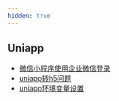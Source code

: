 ```yaml
---
hidden: true
---
```


## Uniapp
* [微信小程序使用企业微信登录](./微信小程序使用企业微信登录.md)
* [uniapp转h5问题](./uniapp转h5问题.md)
* [uniapp环境变量设置](./uniapp环境变量设置.md)
